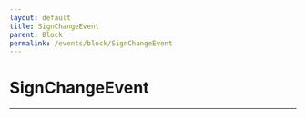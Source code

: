 ```yaml
---
layout: default
title: SignChangeEvent
parent: Block
permalink: /events/block/SignChangeEvent
---
```


# SignChangeEvent

---
